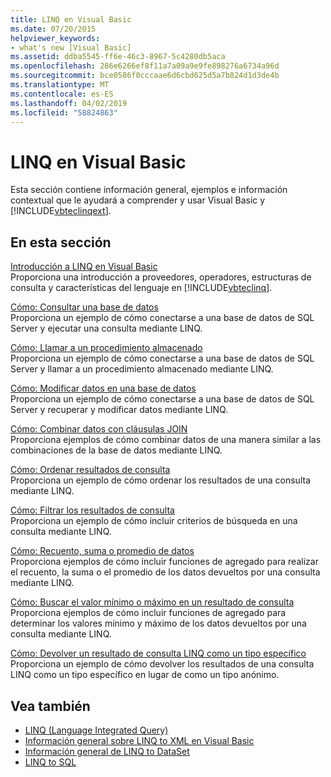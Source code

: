 ```yaml
---
title: LINQ en Visual Basic
ms.date: 07/20/2015
helpviewer_keywords:
- what's new [Visual Basic]
ms.assetid: ddba5545-ff6e-46c3-8967-5c4280db5aca
ms.openlocfilehash: 286e6266ef8f11a7a09a9e9fe898276a6734a96d
ms.sourcegitcommit: bce0586f0cccaae6d6cbd625d5a7b824d1d3de4b
ms.translationtype: MT
ms.contentlocale: es-ES
ms.lasthandoff: 04/02/2019
ms.locfileid: "58824863"
---
```

# <a name="linq-in-visual-basic"></a>LINQ en Visual Basic
Esta sección contiene información general, ejemplos e información contextual que le ayudará a comprender y usar Visual Basic y [!INCLUDE[vbteclinqext](~/includes/vbteclinqext-md.md)].  
  
## <a name="in-this-section"></a>En esta sección  
 [Introducción a LINQ en Visual Basic](../../../../visual-basic/programming-guide/language-features/linq/introduction-to-linq.md)  
 Proporciona una introducción a proveedores, operadores, estructuras de consulta y características del lenguaje en [!INCLUDE[vbteclinq](~/includes/vbteclinq-md.md)].  
  
 [Cómo: Consultar una base de datos](../../../../visual-basic/programming-guide/language-features/linq/how-to-query-a-database-by-using-linq.md)  
 Proporciona un ejemplo de cómo conectarse a una base de datos de SQL Server y ejecutar una consulta mediante LINQ.  
  
 [Cómo: Llamar a un procedimiento almacenado](../../../../visual-basic/programming-guide/language-features/linq/how-to-call-a-stored-procedure-by-using-linq.md)  
 Proporciona un ejemplo de cómo conectarse a una base de datos de SQL Server y llamar a un procedimiento almacenado mediante LINQ.  
  
 [Cómo: Modificar datos en una base de datos](../../../../visual-basic/programming-guide/language-features/linq/how-to-modify-data-in-a-database-by-using-linq.md)  
 Proporciona un ejemplo de cómo conectarse a una base de datos de SQL Server y recuperar y modificar datos mediante LINQ.  
  
 [Cómo: Combinar datos con cláusulas JOIN](../../../../visual-basic/programming-guide/language-features/linq/how-to-combine-data-with-linq-by-using-joins.md)  
 Proporciona ejemplos de cómo combinar datos de una manera similar a las combinaciones de la base de datos mediante LINQ.  
  
 [Cómo: Ordenar resultados de consulta](../../../../visual-basic/programming-guide/language-features/linq/how-to-sort-query-results-by-using-linq.md)  
 Proporciona un ejemplo de cómo ordenar los resultados de una consulta mediante LINQ.  
  
 [Cómo: Filtrar los resultados de consulta](../../../../visual-basic/programming-guide/language-features/linq/how-to-filter-query-results-by-using-linq.md)  
 Proporciona un ejemplo de cómo incluir criterios de búsqueda en una consulta mediante LINQ.  
  
 [Cómo: Recuento, suma o promedio de datos](../../../../visual-basic/programming-guide/language-features/linq/how-to-count-sum-or-average-data-by-using-linq.md)  
 Proporciona ejemplos de cómo incluir funciones de agregado para realizar el recuento, la suma o el promedio de los datos devueltos por una consulta mediante LINQ.  
  
 [Cómo: Buscar el valor mínimo o máximo en un resultado de consulta](../../../../visual-basic/programming-guide/language-features/linq/how-to-find-the-minimum-or-maximum-value-in-a-query-result.md)  
 Proporciona ejemplos de cómo incluir funciones de agregado para determinar los valores mínimo y máximo de los datos devueltos por una consulta mediante LINQ.  
  
 [Cómo: Devolver un resultado de consulta LINQ como un tipo específico](../../../../visual-basic/programming-guide/language-features/linq/how-to-return-a-linq-query-result-as-a-specific-type.md)  
 Proporciona un ejemplo de cómo devolver los resultados de una consulta LINQ como un tipo específico en lugar de como un tipo anónimo.  
  
## <a name="see-also"></a>Vea también

- [LINQ (Language Integrated Query)](../../../../visual-basic/programming-guide/concepts/linq/index.md)
- [Información general sobre LINQ to XML en Visual Basic](../../../../visual-basic/programming-guide/language-features/xml/overview-of-linq-to-xml.md)
- [Información general de LINQ to DataSet](../../../../framework/data/adonet/linq-to-dataset-overview.md)
- [LINQ to SQL](../../../../framework/data/adonet/sql/linq/index.md)
